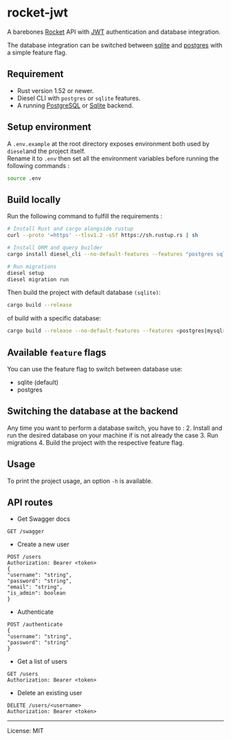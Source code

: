 # rocket-jwt

A barebones [Rocket](https://rocket.rs) API with [JWT](https://jwt.io) authentication and 
database integration.

The database integration can be switched between [sqlite](https://www.sqlite.org/index.html) and [postgres](https://www.postgresql.org/) with a simple feature flag.

## Requirement
- Rust version 1.52 or newer.
- Diesel CLI with `postgres` or `sqlite` features.
- A running [PostgreSQL](https://www.postgresql.org/) or [Sqlite](https://www.sqlite.org/index.html) backend.
  
## Setup environment

A `.env.example` at the root directory exposes environment both used by `diesel`and the project itself.  
Rename it to `.env` then set all the environment variables before running the following commands :

``` bash
source .env
```

## Build locally

Run the following command to fulfill the requirements :

``` bash
# Install Rust and cargo alongside rustup
curl --proto '=https' --tlsv1.2 -sSf https://sh.rustup.rs | sh

# Install ORM and query builder
cargo install diesel_cli --no-default-features --features "postgres sqlite"

# Run migrations
diesel setup 
diesel migration run
```

Then build the project with default database `(sqlite)`:
```bash
cargo build --release
```

of build with a specific database:

``` bash
cargo build --release --no-default-features --features <postgres|mysql>
```

## Available `feature` flags
You can use the feature flag to switch between database use:

- sqlite (default)
- postgres

## Switching the database at the backend

Any time you want to perform a database switch, you have to :
2. Install and run the desired database on your machine if is not already the case
3. Run migrations
4. Build the project with the respective feature flag.

## Usage

To print the project usage, an option `-h` is available.

## API routes

- Get Swagger docs
``` http
GET /swagger
```

- Create a new user
```http
POST /users
Authorization: Bearer <token>
{
"username": "string",
"password": "string",
"email": "string",
"is_admin": boolean
}
```

- Authenticate
```http
POST /authenticate
{
"username": "string",
"password": "string"
}
```

- Get a list of users
```http
GET /users
Authorization: Bearer <token>
```

- Delete an existing user
```http
DELETE /users/<username>
Authorization: Bearer <token>
```

---
License: MIT